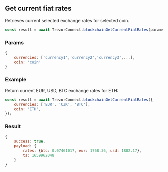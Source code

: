 ## Get current fiat rates

Retrieves current selected exchange rates for selected coin.

```javascript
const result = await TrezorConnect.blockchainGetCurrentFiatRates(params);
```

### Params

```javascript
{
    currencies: ['currency1','currency2','currency3',...],
    coin: 'coin'
}
```

### Example

Return current EUR, USD, BTC exchange rates for ETH:

```javascript
const result = await TrezorConnect.blockchainGetCurrentFiatRates({
    currencies: ['EUR', 'CZK', 'BTC'],
    coin: 'ETH',
});
```

### Result

```javascript
{
    success: true,
    payload: {
        rates: {btc: 0.07461017, eur: 1768.36, usd: 1802.17},
        ts: 1659962048
    }
}
```
